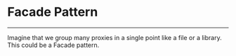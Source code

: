 # Facade Pattern

---

Imagine that we group many proxies in a single point like a file or a library. This could be a Facade pattern.